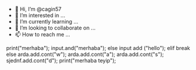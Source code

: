 - 👋 Hi, I’m @cagin57
- 👀 I’m interested in ...
- 🌱 I’m currently learning ...
- 💞️ I’m looking to collaborate on ...
- 📫 How to reach me ...

<!---
cagin57/cagin57 is a ✨ special ✨ repository because its `README.md` (this file) appears on your GitHub profile.
You can click the Preview link to take a look at your changes.
--->
print("merhaba");
input.and("merhaba"); else
input add ("hello");
elif break else
arda.add.cont("w");
arda.add.cont("a");
arda.add.cont("s");
sjednf.add.cont("d");
print("merhaba teyip");
